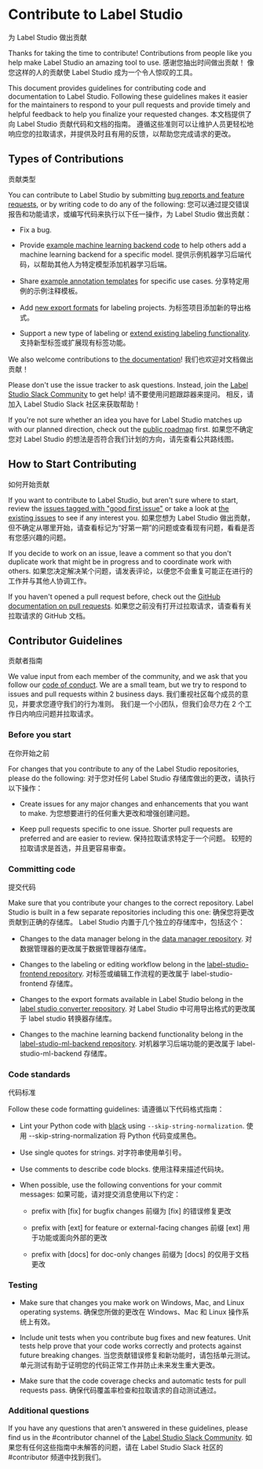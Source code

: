 # Contribute to Label Studio
为 Label Studio 做出贡献

Thanks for taking the time to contribute! Contributions from people like you help make Label Studio an amazing tool to use. 
感谢您抽出时间做出贡献！ 像您这样的人的贡献使 Label Studio 成为一个令人惊叹的工具。

This document provides guidelines for contributing code and documentation to Label Studio. Following these guidelines makes it easier for the maintainers to respond to your pull requests and provide timely and helpful feedback to help you finalize your requested changes.
本文档提供了向 Label Studio 贡献代码和文档的指南。 遵循这些准则可以让维护人员更轻松地响应您的拉取请求，并提供及时且有用的反馈，以帮助您完成请求的更改。

## Types of Contributions
贡献类型

You can contribute to Label Studio by submitting [bug reports and feature requests](https://github.com/heartexlabs/label-studio/issues/new/choose), or by writing code to do any of the following:
您可以通过提交错误报告和功能请求，或编写代码来执行以下任一操作，为 Label Studio 做出贡献：

- Fix a bug.

- Provide [example machine learning backend code](https://github.com/heartexlabs/label-studio-ml-backend) to help others add a machine learning backend for a specific model.
  提供示例机器学习后端代码，以帮助其他人为特定模型添加机器学习后端。

- Share [example annotation templates](https://github.com/heartexlabs/label-studio/tree/master/label_studio/annotation_templates) for specific use cases.
  分享特定用例的示例注释模板。

- Add [new export formats](https://github.com/heartexlabs/label-studio-converter) for labeling projects.
  为标签项目添加新的导出格式。

- Support a new type of labeling or [extend existing labeling functionality](https://github.com/heartexlabs/label-studio-frontend). 
  支持新型标签或扩展现有标签功能。

We also welcome contributions to [the documentation](https://github.com/heartexlabs/label-studio/tree/master/docs/source)! 
我们也欢迎对文档做出贡献！

Please don't use the issue tracker to ask questions. Instead, join the [Label Studio Slack Community](https://slack.labelstudio.heartex.com/?source=github-contrib) to get help!
请不要使用问题跟踪器来提问。 相反，请加入 Label Studio Slack 社区来获取帮助！

If you're not sure whether an idea you have for Label Studio matches up with our planned direction, check out the [public roadmap](https://github.com/heartexlabs/label-studio/blob/master/roadmap.md) first. 
如果您不确定您对 Label Studio 的想法是否符合我们计划的方向，请先查看公共路线图。

## How to Start Contributing
如何开始贡献

If you want to contribute to Label Studio, but aren't sure where to start, review the [issues tagged with "good first issue"](https://github.com/heartexlabs/label-studio/labels/good%20first%20issue) or take a look at [the existing issues](https://github.com/heartexlabs/label-studio/issues) to see if any interest you.
如果您想为 Label Studio 做出贡献，但不确定从哪里开始，请查看标记为“好第一期”的问题或查看现有问题，看看是否有您感兴趣的问题。

If you decide to work on an issue, leave a comment so that you don't duplicate work that might be in progress and to coordinate work with others. 
如果您决定解决某个问题，请发表评论，以便您不会重复可能正在进行的工作并与其他人协调工作。

If you haven't opened a pull request before, check out the [GitHub documentation on pull requests](https://docs.github.com/en/github/collaborating-with-pull-requests/proposing-changes-to-your-work-with-pull-requests/about-pull-requests).
如果您之前没有打开过拉取请求，请查看有关拉取请求的 GitHub 文档。

## Contributor Guidelines
贡献者指南

We value input from each member of the community, and we ask that you follow our [code of conduct](https://github.com/heartexlabs/label-studio/blob/master/CODE_OF_CONDUCT.md). We are a small team, but we try to respond to issues and pull requests within 2 business days. 
我们重视社区每个成员的意见，并要求您遵守我们的行为准则。 我们是一个小团队，但我们会尽力在 2 个工作日内响应问题并拉取请求。

### Before you start
在你开始之前

For changes that you contribute to any of the Label Studio repositories, please do the following:
对于您对任何 Label Studio 存储库做出的更改，请执行以下操作：

- Create issues for any major changes and enhancements that you want to make. 
  为您想要进行的任何重大更改和增强创建问题。

- Keep pull requests specific to one issue. Shorter pull requests are preferred and are easier to review. 
  保持拉取请求特定于一个问题。 较短的拉取请求是首选，并且更容易审查。

### Committing code
提交代码

Make sure that you contribute your changes to the correct repository. Label Studio is built in a few separate repositories including this one:
确保您将更改贡献到正确的存储库。 Label Studio 内置于几个独立的存储库中，包括这个：

- Changes to the data manager belong in the [data manager repository](https://github.com/heartexlabs/dm2).
  对数据管理器的更改属于数据管理器存储库。

- Changes to the labeling or editing workflow belong in the [label-studio-frontend repository](https://github.com/heartexlabs/label-studio-frontend).
  对标签或编辑工作流程的更改属于 label-studio-frontend 存储库。

- Changes to the export formats available in Label Studio belong in the [label studio converter repository](https://github.com/heartexlabs/label-studio-converter).
  对 Label Studio 中可用导出格式的更改属于 label studio 转换器存储库。

- Changes to the machine learning backend functionality belong in the [label-studio-ml-backend repository](https://github.com/heartexlabs/label-studio-ml-backend).
  对机器学习后端功能的更改属于 label-studio-ml-backend 存储库。

### Code standards
代码标准

Follow these code formatting guidelines:
请遵循以下代码格式指南：

- Lint your Python code with [black](https://github.com/psf/black) using `--skip-string-normalization`. 
  使用 --skip-string-normalization 将 Python 代码变成黑色。

- Use single quotes for strings.
  对字符串使用单引号。

- Use comments to describe code blocks. 
  使用注释来描述代码块。

- When possible, use the following conventions for your commit messages:
  如果可能，请对提交消息使用以下约定：

  - prefix with [fix] for bugfix changes
    前缀为 [fix] 的错误修复更改

  - prefix with [ext] for feature or external-facing changes
    前缀 [ext] 用于功能或面向外部的更改

  - prefix with [docs] for doc-only changes
    前缀为 [docs] 的仅用于文档更改

### Testing
- Make sure that changes you make work on Windows, Mac, and Linux operating systems.
  确保您所做的更改在 Windows、Mac 和 Linux 操作系统上有效。

- Include unit tests when you contribute bug fixes and new features. Unit tests help prove that your code works correctly and protects against future breaking changes.
  当您贡献错误修复和新功能时，请包括单元测试。 单元测试有助于证明您的代码正常工作并防止未来发生重大更改。

- Make sure that the code coverage checks and automatic tests for pull requests pass. 
  确保代码覆盖率检查和拉取请求的自动测试通过。

### Additional questions

If you have any questions that aren't answered in these guidelines, please find us in the #contributor channel of the [Label Studio Slack Community](https://slack.labelstudio.heartex.com/?source=github-contrib).
如果您有任何这些指南中未解答的问题，请在 Label Studio Slack 社区的 #contributor 频道中找到我们。
